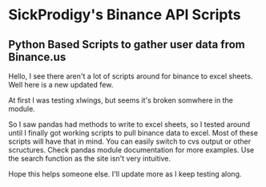 # SickProdigy's Binance API Scripts
## Python Based Scripts to gather user data from Binance.us

Hello, I see there aren't a lot of scripts around for binance to excel sheets. Well here is a new updated few.

At first I was testing xlwings, but seems it's broken somwhere in the module.

So I saw pandas had methods to write to excel sheets, so I tested around until I finally got working scripts to pull binance data to excel.
Most of these scripts will have that in mind. You can easily switch to cvs output or other scructures. Check pandas module documentation for more examples. Use the search function as the site isn't very intuitive.

Hope this helps someone else. I'll update more as I keep testing along.
